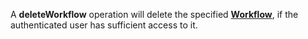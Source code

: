 <a name="deleteWorkflow"></a>A **deleteWorkflow** operation will delete the specified <a href="#workflow">**Workflow**</a>, if the authenticated user has sufficient access to it.

